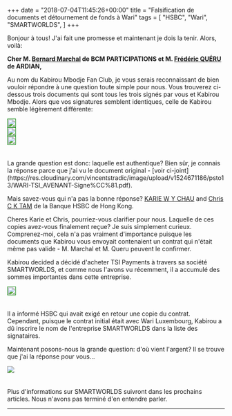 +++
date = "2018-07-04T11:45:26+00:00"
title = "Falsification de documents et détournement de fonds à Wari"
tags = [
    "HSBC",
    "Wari",
    "SMARTWORLDS",
]
+++

Bonjour à tous! J'ai fait une promesse et maintenant je dois la tenir. Alors, voilà:

**Cher M. <a href="mailto:bernard@marchal.eu?subject=Consultez cet article sur warileaks.com, SVP&body=http://warileaks.com/fr">Bernard Marchal</a> de BCM PARTICIPATIONS et M. <a href="mailto:frederic.queru@ardian.com?subject=Consultez cet article sur warileaks.com, SVP&body=http://warileaks.com/fr">Frédéric QUÉRU</a> de ARDIAN,**

<!--more-->

Au nom du Kabirou Mbodje Fan Club, je vous serais reconnaissant de bien vouloir répondre à une question toute simple pour nous. Vous trouverez ci-dessous trois documents qui sont tous les trois signés par vous et Kabirou Mbodje. Alors que vos signatures semblent identiques, celle de Kabirou semble légèrement différente:
<div class="container" style="width:auto">
  <a target="blank" href="https://image.ibb.co/fzGTLd/ardian1.jpg">
    <img src="https://image.ibb.co/fzGTLd/ardian1.jpg" style="padding:1px;border:thin solid green;max-width:100%">
  </a>
</div>
<div class="container" style="width:auto">
  <a target="blank" href="https://image.ibb.co/nEceRJ/ardian2.jpg">
    <img src="https://image.ibb.co/nEceRJ/ardian2.jpg" style="padding:1px;border:thin solid green;max-width:100%">
  </a>
</div>
<div class="container" style="width:auto">
  <a target="blank" href="https://image.ibb.co/dxH2fd/ardian3.jpg">
    <img src="https://image.ibb.co/dxH2fd/ardian3.jpg" style="padding:1px;border:thin solid green;max-width:100%">
  </a>
</div>
<br></br>
La grande question est donc: laquelle est authentique? Bien sûr, je connais la réponse parce que j'ai vu le document original - [voir ci-joint](https://res.cloudinary.com/vincentstradic/image/upload/v1524671186/psto13/WARI-TSI_AVENANT-Signe%CC%81.pdf).

Mais savez-vous qui n'a pas la bonne réponse? <a href="mailto:wing.yan.chau@hsbc.com.hk?subject=Check this post at warileaks.com, please&body=http://warileaks.com/">KARIE W Y CHAU</a> and <a href="mailto:chris.c.k.tam@hsbc.com.hk?subject=Check this post at warileaks.com, please&body=http://warileaks.com/">Chris C K TAM</a> de la Banque HSBC de Hong Kong.

Cheres Karie et Chris, pourriez-vous clarifier pour nous. Laquelle de ces copies avez-vous finalement reçue? Je suis simplement curieux. Comprenez-moi, cela n'a pas vraiment d'importance puisque les documents que Kabirou vous envoyait contenaient un contrat qui n'était même pas valide - M. Marchal et M. Queru peuvent le confirmer.

Kabirou decided a décidé d'acheter TSI Payments à travers sa société SMARTWORLDS, et comme nous l'avons vu récemment, il a accumulé des sommes importantes dans cette entreprise.

<div class="container" style="width:auto">
  <a target="blank" href="https://image.ibb.co/dGo8Ld/km2tam.jpg">
    <img src="https://image.ibb.co/dGo8Ld/km2tam.jpg" style="padding:1px;border:thin solid green;max-width:100%">
  </a>
</div>
<br></br>
Il a informé HSBC qui avait exigé en retour une copie du contrat. Cependant, puisque le contrat initial était avec Wari Luxembourg, Kabirou a dû inscrire le nom de l'entreprise SMARTWORLDS dans la liste des signataires.

Maintenant posons-nous la grande question: d'où vient l'argent? Il se trouve que j'ai la réponse pour vous…

<div class="container" style="width:auto">
  <a target="blank" href="https://image.ibb.co/kwGv0d/km2hsbc.jpg">
    <img src="https://image.ibb.co/kwGv0d/km2hsbc.jpg" style="max-width:100%">
  </a>
</div>
<br></br>
Plus d'informations sur SMARTWORLDS suivront dans les prochains articles. Nous n'avons pas terminé d'en entendre parler.
<hr>
